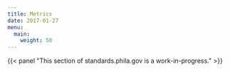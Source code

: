 ```yaml
---
title: Metrics
date: 2017-01-27
menu:
  main:
    weight: 50
---
```

{{< panel "This section of standards.phila.gov is a work-in-progress." >}}
